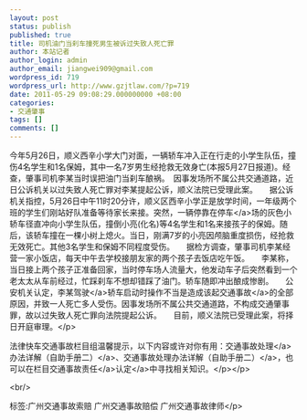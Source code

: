 ```yaml
---
layout: post
status: publish
published: true
title: 司机油门当刹车撞死男生被诉过失致人死亡罪
author: 本站记者
author_login: admin
author_email: jiangwei909@gmail.com
wordpress_id: 719
wordpress_url: http://www.gzjtlaw.com/?p=719
date: 2011-05-29 09:08:29.000000000 +08:00
categories:
- 交通肇事
tags: []
comments: []
---
```

<p><p> 今年5月26日，顺义西辛小学大门对面，一辆轿车冲入正在行走的小学生队伍，撞伤4名学生和1名保姆，其中一名7岁男生经抢救无效身亡(本报5月27日报道)。经查，肇事司机李某当时误把油门当刹车酿祸。　因事发场所不属公共交通道路，近日公诉机关以过失致人死亡罪对李某提起公诉，顺义法院已受理此案。　　据公诉机关指控，5月26日中午11时20分许，顺义区西辛小学正是放学时间，一年级两个班的学生们刚站好队准备等待家长来接。突然，一辆停靠在<a>停车<&#47;a>场的灰色小轿车径直冲向小学生队伍，撞倒小亮(化名)等4名学生和1名来接孩子的保姆。随后，该轿车撞在一棵小树上熄火。当日，刚满7岁的小亮因颅脑重度损伤，经抢救无效死亡。其他3名学生和保姆不同程度受伤。　　据检方调查，肇事司机李某经营一家小饭店，每天中午去学校接朋友家的两个孩子去饭店吃午饭。　　李某称，当日接上两个孩子正准备回家，当时停车场人流量大，他发动车子后突然看到一个老太太从车前经过，忙踩刹车不想却错踩了油门。轿车随即冲出酿成惨剧。　　公安机关认定，李某<a>驾驶<&#47;a>轿车启动时操作不当是造成该起<a>交通事故<&#47;a>的全部原因，并致一人死亡多人受伤。因事发场所不属公共交通道路，不构成交通肇事罪，故以过失致人死亡罪向法院提起公诉。　　目前，顺义法院已受理此案，将择日开庭审理。<&#47;p><p>法律快车交通事故栏目组温馨提示，以下内容或许对你有用：<a><a>交通事故处理<&#47;a>办法详解（自助手册二）<&#47;a>、<a>交通事故处理办法详解（自助手册二）<&#47;a>，也可以在栏目<a><a>交通事故责任<&#47;a>认定<&#47;a>中寻找相关知识。<&#47;p><&#47;p><br&#47;><p>标签:广州交通事故索赔 广州交通事故赔偿 广州交通事故律师<&#47;p>
